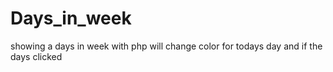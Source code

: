 # Days_in_week
 showing a days in week with php will change color for todays day and if the days clicked 

